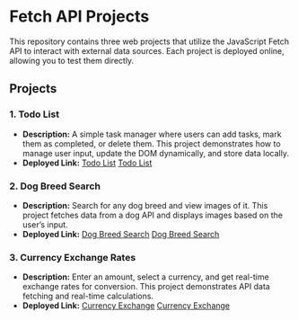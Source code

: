 # Fetch API Projects

This repository contains three web projects that utilize the JavaScript Fetch API to interact with external data sources. Each project is deployed online, allowing you to test them directly.

## Projects

### 1. Todo List
- **Description:** A simple task manager where users can add tasks, mark them as completed, or delete them. This project demonstrates how to manage user input, update the DOM dynamically, and store data locally.
- **Deployed Link:** [Todo List](https://to-do-list-fetchapi.netlify.app/) <a href="https://to-do-list-fetchapi.netlify.app/" target="_blank">Todo List</a>

### 2. Dog Breed Search
- **Description:** Search for any dog breed and view images of it. This project fetches data from a dog API and displays images based on the user’s input.
- **Deployed Link:** [Dog Breed Search](https://dog-breeds-fetchapi.netlify.app/) <a href="https://dog-breeds-fetchapi.netlify.app/" target="_blank">Dog Breed Search</a>

### 3. Currency Exchange Rates
- **Description:** Enter an amount, select a currency, and get real-time exchange rates for conversion. This project demonstrates API data fetching and real-time calculations.
- **Deployed Link:** [Currency Exchange](https://currency-exchange-rates-fetchapi.netlify.app/) <a href="https://currency-exchange-rates-fetchapi.netlify.app/" target="_blank">Currency Exchange</a>


